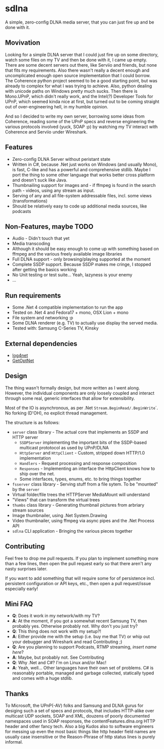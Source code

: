 sdlna
===
A simple, zero-config DLNA media server, that you can just fire up and be done with it.

Movivation
---
Looking for a simple DLNA server that I could just fire up on some directory, watch some files on my TV and then be done with it, I came up empty. There are some decent servers out there, like Serviio and friends, but none that fits my requirements. Also there wasn't really a decent enough and uncomplicated enough open source implementation that I could borrow. The Coherence python project seemed to be a good starting point, but was already to complex for what I was trying to achieve. Also, python dealing with unicode paths on Windows pretty much sucks. Then there is Mono.UPnP, which didn't really work, and the Intel(?) Developer Tools for UPnP, which seemed kinda nice at first, but turned out to be coming straight out of over-engineering hell, in my humble opinion.

And so I decided to write my own server, borrowing some ideas from Coherence, reading some of the UPnP specs and reverse engineering the various protocols involved (yuck, SOAP :p) by watching my TV interact with Coherence and Serviio under Wireshark.

Features
---

* Zero-config DLNA Server without peristant state
* Written in C#, because .Net just works on Windows (and usually Mono), is fast, C-like and has a powerful and comprehensive stdlib. Maybe I port the thing to some other language that works better cross platform and doesn't suck like Java.
* Thumbnailing support for images and - if ffmpeg is found in the search path - videos, using any stream as input.
* Serving of any and all file-system addressable  files, incl. some views (transformations)
* Should be relatively easy to code up additional media sources, like podcasts

Non-Features, maybe TODO
---

* Audio - Didn't touch that yet
* Media transcoding
 * Although it should be easy enough to come up with something based on ffmpeg and the various freely available image libraries
* Full DLNA support - only browsing/playing supported at the moment
* Complete SSDP support. Because SSDP makes me cringe, I stopped after getting the basics working
* No Unit testing or test suite... Yeah, lazyness is your enemy
* ...

Run requirements
---

* Some .Net 4 compatible implementation to run the app
 * Tested on .Net 4 and Fedora17 + mono, OSX Lion + mono
* File system and networking :p
* Some DLNA renderer (e.g. TV) to actually use display the served media.
 * Tested with: Samsung C-Series TV, Kinsky

External dependencies
---

* [log4net](http://logging.apache.org/log4net/)
* [GetOptNet](https://github.com/nmaier/getoptnet)

Design
---
The thing wasn't formally design, but more written as I went along. However, the individual components are only loosely coupled and interact through some real, generic interfaces that allow for extensibility.

Most of the IO is asynchronous, as per .Net `Stream.BeginRead/.BeginWrite`´. No forking (D'OH), no explicit thread management.

The structure is as follows:

* `server` class library - The actual core that implements an SSDP and HTTP server
  * `SSDPServer` implementing the important bits of the SSDP-based multicast prototocol as used by UPnP/DLNA
  * `HttpServer` and `HttpClient` - Custom, stripped down HTTP/1.0 implementation
  * `Handlers` - Request processing and response composition
  * `Responses` - Implementing an interface the HttpClient knows how to ship over the net.
  * Some interfaces, types, enums, etc. to bring things together
* `fsserver` class library - Serving stuff from a file sytem. To be "mounted" by the `server`
 * Virtual folder/file trees the HTTPServer MediaMount will understand
 * "Views" that can transform the virtual trees
* `thumbs` class library - Generating thumbnail pictures from arbriary stream sources
 * Image thumbnailer, using .Net System.Drawing
 * Video thumbnailer, using ffmpeg via async pipes and the .Net Process API
* `sdlna` CLI application - Bringing the various pieces together

Contributing
---
Feel free to drop me pull requests. If you plan to implement something more than a few lines, then open the pull request early so that there aren't any nasty surprises later.

If you want to add something that will require some for of persistence incl. persistent configuration or API keys, etc., then open a pull request/issue especially early!

Mini FAQ
---

* **Q**: Does it work in my network/with my TV?
* **A**: At the moment, if you got a somewhat recent Samsung TV, then probably yes. Otherwise probably not. Why don't you just try?
* **Q**: This thing does not work with my setup?!
* **A**: Either provide me with the setup (i.e. buy me that TV) or whip out your debugger and Wireshark and read Contributing ;)
* **Q**: Are you planning to support Podcasts, RTMP streaming, *insert name here*?
* **A**: Maybe, but probably not. See Contributing
* **Q**: Why .Net and C#? I'm on Linux and/or Mac!
* **A**: Yeah, well... Other languages have their own set of problems. C# is reasonably portable, managed and garbage collected, statically typed and comes with a huge stdlib.

Thanks
---
To Microsoft, the UPnP(-AV) folks and Samsung and DLNA gurus for desiging such a set of specs and protocols, that includes HTTP-alike over multicast UDP sockets, SOAP and XML, douzens of poorly documented namespaces used in SOAP responses, the contentFeatures.dlna.org HTTP header and other fancy tech.
Also a big Kudos also to software engineers for messing up even the most basic things like http header field names are usually case insensitive or the Reason-Phrase of http status lines is purely informal.
